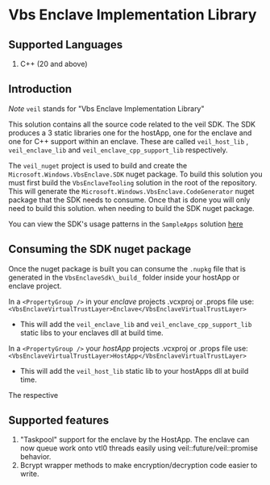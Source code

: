Vbs Enclave Implementation Library
================

Supported Languages
------------
1. C++ (20 and above)

Introduction
------------
*Note* `veil` stands for "Vbs Enclave Implementation Library"

This solution contains all the source code related to the veil SDK. The SDK
produces a 3 static libraries one for the hostApp, one for the enclave and
one for C++ support within an enclave. These are called `veil_host_lib` ,
`veil_enclave_lib` and `veil_enclave_cpp_support_lib` respectively. 

The `veil_nuget` project is used to build and create the
`Microsoft.Windows.VbsEnclave.SDK` nuget package. To build this solution
you must first build the `VbsEnclaveTooling` solution in the root of the
repository. This will 
generate the `Microsoft.Windows.VbsEnclave.CodeGenerator` nuget package that
the SDK needs to consume. Once that is done you will only need to build this solution.
when needing to build the SDK nuget package.

You can view the SDK's usage patterns in
the `SampleApps` solution [here](https://github.com/microsoft/VbsEnclaveTooling/tree/main/SampleApps/SampleApps)

Consuming the SDK nuget package
------------
Once the nuget package is built you can consume the `.nupkg` file that is generated
in the `VbsEnclaveSdk\_build_` folder inside your hostApp or enclave project.

In a `<PropertyGroup />` in your *enclave* projects .vcxproj or .props file use:
`<VbsEnclaveVirtualTrustLayer>Enclave</VbsEnclaveVirtualTrustLayer>`

- This will add the `veil_enclave_lib` and `veil_enclave_cpp_support_lib` static libs to your 
enclaves dll at build time.

In a `<PropertyGroup />` your *hostApp* projects .vcxproj or .props file use:
`<VbsEnclaveVirtualTrustLayer>HostApp</VbsEnclaveVirtualTrustLayer>`

- This will add the `veil_host_lib` static lib to your hostApps dll at build time.

The respective 

Supported features
------------
1. "Taskpool" support for the enclave by the HostApp. The enclave can now queue work onto vtl0 threads easily using veil::future/veil::promise behavior.
1. Bcrypt wrapper methods to make encryption/decryption code easier to write.
